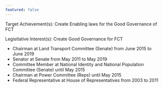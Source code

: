 ```yaml
---
featured: false
---
```

Target Achievement(s): Create Enabling laws for the Good Governance of FCT

Legistlative Interest(s): Create Good Governance for FCT

* Chairman at Land Transport Committee (Senate) from June 2015 to June 2019
* Senator at Senate from May 2011 to May 2019
* Committee Member at National Identity and National Population Committee (Senate) until May 2015
* Chairman at Power Committee (Reps) until May 2015
* Federal Representative at House of Representatives from 2003 to 2011

